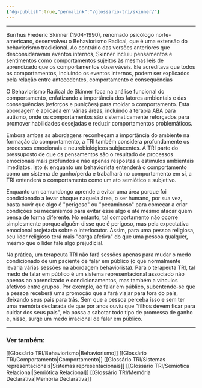 ```yaml
---
{"dg-publish":true,"permalink":"/glossario-tri/skinner/"}
---
```


---

Burrhus Frederic Skinner (1904-1990), renomado psicólogo norte-americano, desenvolveu o Behaviorismo Radical, que é uma extensão do behaviorismo tradicional. Ao contrário das versões anteriores que desconsideravam eventos internos, Skinner incluiu pensamentos e sentimentos como comportamentos sujeitos às mesmas leis de aprendizado que os comportamentos observáveis. Ele acreditava que todos os comportamentos, incluindo os eventos internos, podem ser explicados pela relação entre antecedentes, comportamento e consequências​

O Behaviorismo Radical de Skinner foca na análise funcional do comportamento, enfatizando a importância dos fatores ambientais e das consequências (reforços e punições) para moldar o comportamento. Esta abordagem é aplicada em várias áreas, incluindo a terapia ABA para autismo, onde os comportamentos são sistematicamente reforçados para promover habilidades desejadas e reduzir comportamentos problemáticos​.

Embora ambas as abordagens reconheçam a importância do ambiente na formação do comportamento, a TRI também considera profundamente os processos emocionais e neurobiológicos subjacentes. A TRI parte do pressuposto de que os pensamentos são o resultado de processos emocionais mais profundos e não apenas respostas a estímulos ambientais imediatos. Isto é: enquanto um behaviorista entenderá o comportamento como um sistema de ganho/perda e trabalhará no comportamento em si, a TRI entenderá o comportamento como um ato semiótico e subjetivo. 

Enquanto um camundongo aprende a evitar uma área porque foi condicionado a levar choque naquela área, o ser humano, por sua vez, basta ouvir que algo é "perigoso" ou "pecaminoso" para começar a criar condições ou mecanismos para evitar esse algo e até mesmo atacar quem pensa de forma diferente. No entanto, tal comportamento não ocorre simplesmente porque alguém disse que é perigoso, mas pela expectativa emocional projetada sobre o interlocutor. Assim, para uma pessoa religiosa, seu líder religioso terá mais "carga afetiva" do que uma pessoa qualquer, mesmo que o líder fale algo prejudicial.

Na prática, um terapeuta TRI não fará sessões apenas para mudar o medo condicionado de um paciente de falar em público (o que normalmente levaria várias sessões na abordagem behaviorista). Para o terapeuta TRI, tal medo de falar em público é um sistema representacional associado não apenas ao aprendizado e condicionamentos, mas também a vínculos afetivos entre grupos. Por exemplo, ao falar em público, subentende-se que a pessoa receberá uma promoção que a fará viajar para fora do país, deixando seus pais para trás. Sem que a pessoa perceba isso e sem ter uma memória declarada de que por anos ouviu que "filhos devem ficar para cuidar dos seus pais", ela passa a sabotar todo tipo de promessa de ganho e, nisso, surge um medo irracional de falar em público.

----

### Ver também:

[[Glossário TRI/Behaviorismo\|Behaviorismo]]
[[Glossário TRI/Comportamento\|Comportamento]]
[[Glossário TRI/Sistemas representacionais\|Sistemas representacionais]]
[[Glossário TRI/Semiótica Relacional\|Semiótica Relacional]]
[[Glossário TRI/Memória Declarativa\|Memória Declarativa]]


